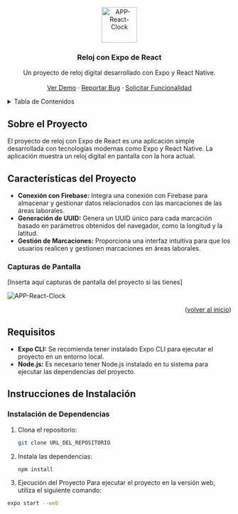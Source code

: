 <!-- Mejora de compatibilidad del enlace de vuelta al inicio: Ver: https://github.com/othneildrew/Best-README-Template/pull/73 -->
<a name="readme-top"></a>
<!--
*** ¡Gracias por revisar la mejor plantilla de README! Si tienes una sugerencia
*** que podría mejorar esto, por favor haz un fork del repositorio y crea un pull request
*** o simplemente abre un issue con la etiqueta "enhancement".
*** ¡No olvides darle una estrella al proyecto!
*** ¡Gracias de nuevo! Ahora ve y crea algo ASOMBROSO! :D
-->


<!-- LOGO DEL PROYECTO -->
<div align="center">
  <a href="https://github.com/guillermo-gordon18-2000/APP-EXPO-React-Clock">
    <img src="https://github.com/guillermo-gordon18-2000/APP-EXPO-React-Clock/assets/83618044/6eee3297-8356-480d-98a9-7fa1f02a451c" alt="APP-React-Clock" width="80" height="80">
  </a>

  <h3 align="center">Reloj con Expo de React</h3>

  <p align="center">
    Un proyecto de reloj digital desarrollado con Expo y React Native.
    <br />
    <br />
    <a href="https://github.com/guillermo-gordon18-2000/APP-EXPO-React-Clock">Ver Demo</a>
    ·
    <a href="https://github.com/guillermo-gordon18-2000/APP-EXPO-React-Clock/issues/new?labels=bug&template=bug-report---.md">Reportar Bug</a>
    ·
    <a href="https://github.com/guillermo-gordon18-2000/APP-EXPO-React-Clock/issues/new?labels=enhancement&template=feature-request---.md">Solicitar Funcionalidad</a>
  </p>
</div>

<!-- TABLA DE CONTENIDOS -->
<details>
  <summary>Tabla de Contenidos</summary>
  <ol>
    <li>
      <a href="#sobre-el-proyecto">Sobre el Proyecto</a>
      <ul>
        <li><a href="#características-del-proyecto">Características del Proyecto</a></li>
        <li><a href="#capturas-de-pantalla">Capturas de Pantalla</a></li>
      </ul>
    </li>
    <li>
      <a href="#requisitos">Requisitos</a>
    </li>
    <li>
      <a href="#instrucciones-de-instalación">Instrucciones de Instalación</a>
      <ul>
        <li><a href="#instalación-de-dependencias">Instalación de Dependencias</a></li>
        <li><a href="#ejecución-del-proyecto">Ejecución del Proyecto</a></li>
      </ul>
    </li>
    <li><a href="#contribuyendo">Contribuyendo</a></li>
    <li><a href="#licencia">Licencia</a></li>
    <li><a href="#contacto">Contacto</a></li>
  </ol>
</details>

<!-- SOBRE EL PROYECTO -->
## Sobre el Proyecto

El proyecto de reloj con Expo de React es una aplicación simple desarrollada con tecnologías modernas como Expo y React Native. La aplicación muestra un reloj digital en pantalla con la hora actual.

## Características del Proyecto

- **Conexión con Firebase:** Integra una conexión con Firebase para almacenar y gestionar datos relacionados con las marcaciones de las áreas laborales.
- **Generación de UUID:** Genera un UUID único para cada marcación basado en parámetros obtenidos del navegador, como la longitud y la latitud.
- **Gestión de Marcaciones:** Proporciona una interfaz intuitiva para que los usuarios realicen y gestionen marcaciones en áreas laborales.


### Capturas de Pantalla

[Inserta aquí capturas de pantalla del proyecto si las tienes]

  ![APP-React-Clock](https://github.com/guillermo-gordon18-2000/APP-EXPO-React-Clock/assets/83618044/6eee3297-8356-480d-98a9-7fa1f02a451c)

<p align="right">(<a href="#readme-top">volver al inicio</a>)</p>

## Requisitos

- **Expo CLI:** Se recomienda tener instalado Expo CLI para ejecutar el proyecto en un entorno local.
- **Node.js:** Es necesario tener Node.js instalado en tu sistema para ejecutar las dependencias del proyecto.

## Instrucciones de Instalación

### Instalación de Dependencias

1. Clona el repositorio:

   ```sh
   git clone URL_DEL_REPOSITORIO

2. Instala las dependencias:
   ```sh
   npm install
3. Ejecución del Proyecto
  Para ejecutar el proyecto en la versión web, utiliza el siguiente comando:
```sh
expo start --web
